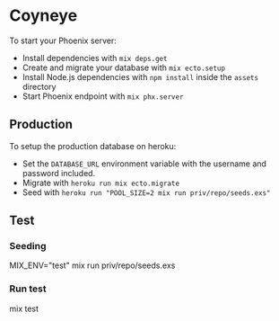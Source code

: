 # Coyneye

To start your Phoenix server:

  * Install dependencies with `mix deps.get`
  * Create and migrate your database with `mix ecto.setup`
  * Install Node.js dependencies with `npm install` inside the `assets` directory
  * Start Phoenix endpoint with `mix phx.server`

## Production

To setup the production database on heroku:

  * Set the `DATABASE_URL` environment variable with the username and password included.
  * Migrate with `heroku run mix ecto.migrate`
  * Seed with `heroku run "POOL_SIZE=2 mix run priv/repo/seeds.exs"`

## Test

### Seeding
MIX_ENV="test" mix run priv/repo/seeds.exs

### Run test
mix test
